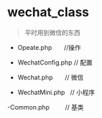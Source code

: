 # wechat_class

> 平时用到微信的东西

- Opeate.php        //操作

- WechatConfig.php  // 配置

- Wechat.php        // 微信

- WechatMini.php    // 小程序

-Common.php         // 基类
